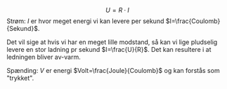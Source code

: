 $$U=R\cdot I$$
Strøm: $I$ er hvor meget energi vi kan levere per sekund $I=\frac{Coulomb}{Sekund}$.

Det vil sige at hvis vi har en meget lille modstand, så kan vi lige pludselig levere en stor ladning pr sekund $I=\frac{U}{R}$.
Det kan resultere i at ledningen bliver av-varm.

Spænding: $V$ er energi $Volt=\frac{Joule}{Coulomb}$ og kan forstås som "trykket".